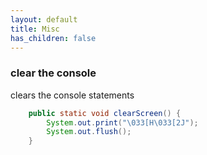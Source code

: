 ```yaml
---
layout: default
title: Misc
has_children: false
---
```


### clear the console
clears the console statements
```java
    public static void clearScreen() {
        System.out.print("\033[H\033[2J");
        System.out.flush();
    }
```
